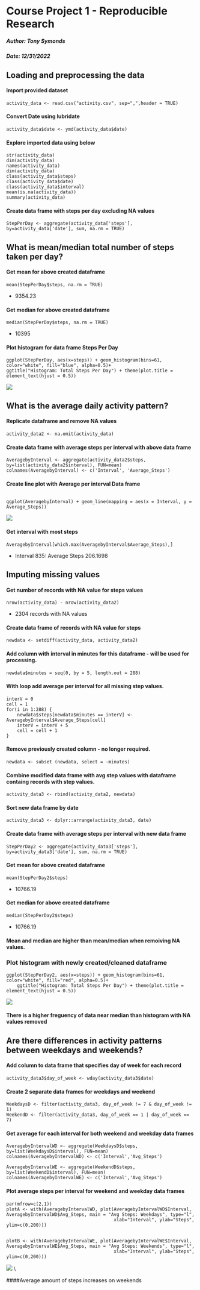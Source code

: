 
# Course Project 1 - Reproducible Research
##### Author: Tony Symonds
##### Date: 12/31/2022


## Loading and preprocessing the data

#### Import provided dataset

```{r}
activity_data <- read.csv("activity.csv", sep=",",header = TRUE)
```

#### Convert Date using lubridate
```{r}
activity_data$date <- ymd(activity_data$date)
```

#### Explore imported data using below
```{r}
str(activity_data)
dim(activity_data)
names(activity_data)
dim(activity_data)
class(activity_data$steps)
class(activity_data$date)
class(activity_data$interval)
mean(is.na(activity_data))
summary(activity_data)
```
#### Create data frame with steps per day excluding NA values
```{r}
StepPerDay <- aggregate(activity_data['steps'], by=activity_data['date'], sum, na.rm = TRUE)
```

## What is mean/median total number of steps taken per day?

#### Get mean for above created dataframe
```{r mean}
mean(StepPerDay$steps, na.rm = TRUE)
```

* 9354.23

#### Get median for above created dataframe
```{r median}
median(StepPerDay$steps, na.rm = TRUE)
```

* 10395

#### Plot histogram for data frame Steps Per Day
```{r}
ggplot(StepPerDay, aes(x=steps)) + geom_histogram(bins=61, color="white", fill="blue", alpha=0.5)+
ggtitle("Histogram: Total Steps Per Day") + theme(plot.title = element_text(hjust = 0.5))
```

![](figure/plot1.png) 

## What is the average daily activity pattern?

#### Replicate dataframe and remove NA values
```{r}
activity_data2 <- na.omit(activity_data)
```

#### Create data frame with average steps per interval with above data frame
```{r}
AveragebyInterval <- aggregate(activity_data2$steps, by=list(activity_data2$interval), FUN=mean)
colnames(AveragebyInterval) <- c('Interval', 'Average_Steps')
```

#### Create line plot with Average per interval Data frame
```{r}
 
ggplot(AveragebyInterval) + geom_line(mapping = aes(x = Interval, y = Average_Steps))
```

![](figure/plot2.png) 

#### Get interval with most steps
```{r}
AveragebyInterval[which.max(AveragebyInterval$Average_Steps),]
```

* Interval 835: Average Steps 206.1698


## Imputing missing values

#### Get number of records with NA value for steps values

```{r}
nrow(activity_data) - nrow(activity_data2)
```

* 2304 records with NA values


#### Create data frame of records with NA value for steps

```{r}
newdata <- setdiff(activity_data, activity_data2)
```

#### Add column with interval in minutes for this dataframe - will be used for processing.

```{r}
newdata$minutes = seq(0, by = 5, length.out = 288)
```

#### With loop add average per interval for all missing step values.

```{r}
interV = 0
cell = 1
for(i in 1:288) {
    newdata$steps[newdata$minutes == interV] <- AveragebyInterval$Average_Steps[cell]
    interV = interV + 5
    cell = cell + 1
}
```


#### Remove previously created column - no longer required.
```{r}
newdata <- subset (newdata, select = -minutes)
```

#### Combine modified data frame with avg step values with dataframe containg records with step values.

```{r}
activity_data3 <- rbind(activity_data2, newdata)
```

#### Sort new data frame by date

```{r}
activity_data3 <- dplyr::arrange(activity_data3, date)
```


#### Create data frame with average steps per interval with new  data frame
```{r}
StepPerDay2 <- aggregate(activity_data3['steps'], by=activity_data3['date'], sum, na.rm = TRUE)
```

#### Get mean for above created dataframe
```{r}
mean(StepPerDay2$steps)
```

* 10766.19

#### Get median for above created dataframe
```{r}
median(StepPerDay2$steps)
```
* 10766.19

#### Mean and median are higher than mean/median when remoiving NA values.

### Plot histogram with newly created/cleaned dataframe
```{r}
ggplot(StepPerDay2, aes(x=steps)) + geom_histogram(bins=61, color="white", fill="red", alpha=0.5)+
    ggtitle("Histogram: Total Steps Per Day") + theme(plot.title = element_text(hjust = 0.5))
```

![](figure/plot3.png) 


#### There is a higher freguency of data near median than histogram with NA values removed

## Are there differences in activity patterns between weekdays and weekends?

#### Add column to data frame that specifies day of week for each record
```{r}
activity_data3$day_of_week <- wday(activity_data3$date)    
```


#### Create 2 separate data frames for weekdays and weekend

```{r}
WeekdaysD <- filter(activity_data3, day_of_week != 7 & day_of_week != 1)
WeekendD <- filter(activity_data3, day_of_week == 1 | day_of_week == 7)
```


#### Get average for each interval for both weekend and weekday data frames

```{r}
AveragebyIntervalWD <- aggregate(WeekdaysD$steps, by=list(WeekdaysD$interval), FUN=mean)
colnames(AveragebyIntervalWD) <- c('Interval','Avg_Steps')
```

```{r}
AveragebyIntervalWE <- aggregate(WeekendD$steps, by=list(WeekendD$interval), FUN=mean)
colnames(AveragebyIntervalWE) <- c('Interval','Avg_Steps')
```

#### Plot average steps per interval for weekend and weekday data frames

```{r}
par(mfrow=c(2,1))
plotA <- with(AveragebyIntervalWD, plot(AveragebyIntervalWD$Interval, AveragebyIntervalWD$Avg_Steps, main = "Avg Steps: Weekdays", type="l",
                                        xlab="Interval", ylab="Steps", ylim=c(0,200)))
                                        
                                        
plotB <- with(AveragebyIntervalWE, plot(AveragebyIntervalWE$Interval, AveragebyIntervalWE$Avg_Steps, main = "Avg Steps: Weekends", type="l", 
                                        xlab="Interval", ylab="Steps", ylim=c(0,200)))
```
![](figure/plot4.png) \

####Average amount of steps increases on weekends
